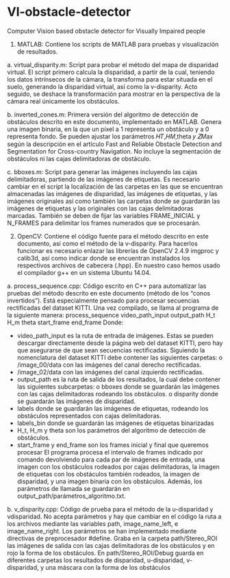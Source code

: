 # VI-obstacle-detector
Computer Vision based obstacle detector for Visually Impaired people

1. MATLAB: Contiene los scripts de MATLAB para pruebas y visualización de resultados. 

a. virtual_disparity.m: Script para probar el método del mapa de disparidad virtual. El script primero calcula la disparidad, a partir de la cual, teniendo los datos intrínsecos de la cámara, la transforma para estar situada en el suelo, generando la disparidad virtual, así como la v-disparity. Acto seguido, se deshace la transformación para mostrar en la perspectiva de la cámara real únicamente los obstáculos. 

b. inverted_cones.m: Primera versión del algoritmo de detección de obstáculos descrito en este documento, implementado en MATLAB. Genera una imagen binaria, en la que un píxel a 1 representa un obstáculo y a 0 representa fondo. Se pueden ajustar los parámetros 𝐻𝑇,𝐻𝑀,theta 𝑦 𝑍𝑀𝑎𝑥 según la descripción en el artículo Fast and Reliable Obstacle Detection and Segmentation for Cross-country Navigation. No incluye la segmentación de obstáculos ni las cajas delimitadoras de obstáculo. 

c. bboxes.m: Script para generar las imágenes incluyendo las cajas delimitadoras, partiendo de las imágenes de etiquetas. Es necesario cambiar en el script la localización de las carpetas en las que se encuentran almacenadas las imágenes de disparidad, las imágenes de etiquetas, y las imágenes originales así como también las carpetas donde se guardarán las imágenes de etiquetas y las originales con las cajas delimitadoras marcadas.  También se deben de fijar las variables FRAME_INICIAL y N_FRAMES para delimitar los frames numerados que se procesarán. 


2. OpenCV: Contiene el código fuente para el método descrito en este documento, así como el método de la v-disparity. Para hacerlos funcionar es necesario enlazar las librerías de OpenCV 2.4.9 imgproc y calib3d, así como indicar donde se encuentran instalados los respectivos archivos de cabecera (.hpp). En nuestro caso hemos usado el compilador g++ en un sistema Ubuntu 14.04.  

a. process_sequence.cpp: Código escrito en C++ para automatizar las pruebas del método descrito en este documento (método de los “conos invertidos”). Está especialmente pensado para procesar secuencias rectificadas del dataset KITTI. Una vez compilado, se llama al programa de la siguiente manera: process_sequence video_path_input output_path H_t H_m theta start_frame end_frame Donde: 
- video_path_input es la ruta de entrada de imágenes. Estas se pueden descargar directamente desde la página web del dataset KITTI, pero hay que asegurarse de que sean secuencias rectificadas. Siguiendo la nomenclatura del dataset KITTI debe contener las siguientes carpetas: o /image_00/data con las imágenes del canal derecho rectificadas. 
- /image_02/data con las imágenes del canal izquierdo rectificadas. 
- output_path es la ruta de salida de los resultados, la cual debe contener las siguientes subcarpetas: o bboxes donde se guardarán las imágenes con las cajas delimitadoras rodeando los obstáculos. o disparity donde se guardarán las imágenes de disparidad. 
- labels donde se guardarán las imágenes de etiquetas, rodeando los obstáculos representados con cajas delimitadoras. 
- labels_bin donde se guardarán las imágenes de etiquetas binarizadas 
- H_t, H_m y theta son los parámetros del algoritmo de detección de obstáculos. 
- start_frame y end_frame son los frames inicial y final que queremos procesar  El programa procesa el intervalo de frames indicado por comando devolviendo para cada par de imágenes de entrada, una imagen con los obstáculos rodeados por cajas delimitadoras, la imagen de etiquetas con los obstáculos también rodeados, la imagen de disparidad, y una imagen binaria con los obstáculos. Además, los parámetros de llamada se guardarán en output_path/parámetros_algoritmo.txt. 
 
b. v_disparity.cpp: Código de prueba para el método de la u-disparidad y vdisparidad. No acepta parámetros y hay que cambiar en el código la ruta a los archivos mediante las variables path, image_name_left, e image_name_right. Los parámetros se han implementado mediante directivas de preprocesador #define. Graba en la carpeta path/Stereo_ROI las imágenes de salida con las cajas delimitadoras de los obstáculos y en rojo la forma de los obstáculos. En path/Stereo_ROI/Debug guarda en diferentes carpetas los resultados de disparidad, u-disparidad, v-disparidad, y una máscara con la forma de los obstáculos
